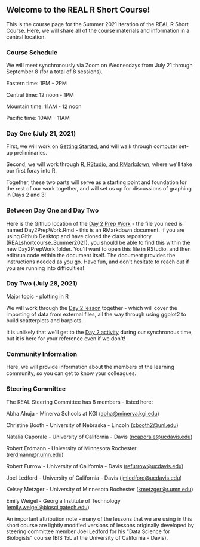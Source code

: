 ## Welcome to the REAL R Short Course!

This is the course page for the Summer 2021 iteration of the REAL R Short Course.  Here, we will share all of the course materials and information in a central location.

### Course Schedule

We will meet synchronously via Zoom on Wednesdays from July 21 through September 8 (for a total of 8 sessions).

Eastern time: 1PM - 2PM

Central time: 12 noon - 1PM

Mountain time: 11AM - 12 noon

Pacific time: 10AM - 11AM

### Day One (July 21, 2021)

First, we will work on [Getting Started](https://robertmerdmann.github.io/REALshortcourse_Summer2021/Day1/Day1_GitHub.html), and will walk through computer set-up preliminaries.

Second, we will work through [R, RStudio, and RMarkdown](https://robertmerdmann.github.io/REALshortcourse_Summer2021/Day1/Day1_Activity.html), where we'll take our first foray into R.

Together, these two parts will serve as a starting point and foundation for the rest of our work together, and will set us up for discussions of graphing in Days 2 and 3!

### Between Day One and Day Two

Here is the Github location of the [Day 2 Prep Work](https://github.com/robertmerdmann/REALshortcourse_Summer2021/blob/c81c92a0ee073a3e064e666c572b8fdaa8702c7a/Day2PrepWork/Day2PrepWork.Rmd) - the file you need is named Day2PrepWork.Rmd - this is an RMarkdown document. If you are using Github Desktop and have cloned the class repository (REALshortcourse_Summer2021), you should be able to find this within the new Day2PrepWork folder.  You'll want to open this file in RStudio, and then edit/run code within the document itself.  The document provides the instructions needed as you go.  Have fun, and don't hesitate to reach out if you are running into difficulties! 

### Day Two (July 28, 2021)

Major topic - plotting in R

We will work through the [Day 2 lesson](https://robertmerdmann.github.io/REALshortcourse_Summer2021/Day2/Day2_1.html) together - which will cover the importing of data from external files, all the way through using ggplot2 to build scatterplots and barplots.

It is unlikely that we'll get to the [Day 2 activity](https://robertmerdmann.github.io/REALshortcourse_Summer2021/Day2/Day2_2activity.html) during our synchronous time, but it is here for your reference even if we don't!


### Community Information

Here, we will provide information about the members of the learning community, so you can get to know your colleagues.

### Steering Committee

The REAL Steering Committee has 8 members - listed here:

Abha Ahuja - Minerva Schools at KGI (abha@minerva.kgi.edu)

Christine Booth - University of Nebraska - Lincoln (cbooth2@unl.edu)

Natalia Caporale - University of California - Davis (ncaporale@ucdavis.edu)

Robert Erdmann - University of Minnesota Rochester (rerdmann@r.umn.edu)

Robert Furrow - University of California - Davis (refurrow@ucdavis.edu)

Joel Ledford - University of California - Davis (jmledford@ucdavis.edu)

Kelsey Metzger - University of Minnesota Rochester (kmetzger@r.umn.edu)

Emily Weigel - Georgia Institute of Technology (emily.weigel@biosci.gatech.edu)



An important attribution note - many of the lessons that we are using in this short course are lightly modified versions of lessons originally developed by steering committee member Joel Ledford for his "Data Science for Biologists" course (BIS 15L at the University of California - Davis).  

